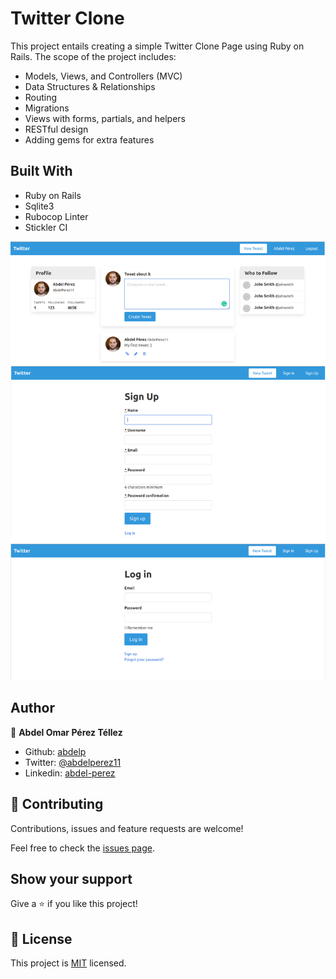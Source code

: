 # Twitter Clone

This project entails creating a simple Twitter Clone Page using Ruby on Rails. The scope of the project includes:

  - Models, Views, and Controllers (MVC)
  - Data Structures & Relationships
  - Routing
  - Migrations
  - Views with forms, partials, and helpers
  - RESTful design
  - Adding gems for extra features

## Built With

- Ruby on Rails
- Sqlite3
- Rubocop Linter
- Stickler CI

![screenshot](app/assets/images/screenshot.png)


## Author

👤 **Abdel Omar Pérez Téllez**

- Github: [abdelp](https://github.com/abdelp)
- Twitter: [@abdelperez11](https://twitter.com/abdelperez11) 
- Linkedin: [abdel-perez](https://www.linkedin.com/in/abdel-perez/)


## 🤝 Contributing

Contributions, issues and feature requests are welcome!

Feel free to check the [issues page](https://github.com/abdelp/twitter-clone/issues).

## Show your support

Give a ⭐️ if you like this project!

## 📝 License

This project is [MIT](lic.url) licensed.
